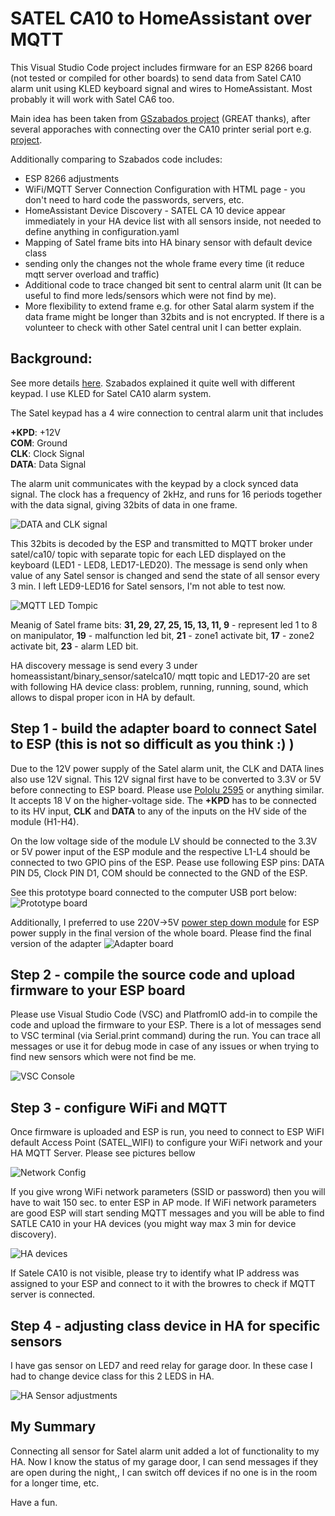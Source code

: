 # SATEL CA10 to HomeAssistant over MQTT
This Visual Studio Code project includes firmware for an ESP 8266 board (not tested or compiled for other boards) to send data from Satel CA10 alarm unit using KLED keyboard signal and wires to HomeAssistant. Most probably it will work with Satel CA6 too.

Main idea has been taken from [GSzabados project](https://github.com/GSzabados/SATEL_CA-6_to_MQTT) (GREAT thanks), after several apporaches with connecting over the CA10 printer serial port e.g. [project](https://github.com/voyo/satel2mqtt).

Additionally comparing to Szabados code includes: 
- ESP 8266 adjustments
- WiFi/MQTT Server Connection Configuration with HTML page - you don't need to hard code the passwords, servers, etc.
- HomeAssistant Device Discovery - SATEL CA 10 device appear immediately in your HA device list with all sensors inside, not needed to define anything in configuration.yaml
- Mapping of Satel frame bits into HA binary sensor with default device class
- sending only the changes not the whole frame every time (it reduce mqtt server overload and traffic)
- Additional code to trace changed bit sent to central alarm unit (It can be useful to find more leds/sensors which were not find by me).
- More flexibility to extend frame e.g. for other Satal alarm system if the data frame might be longer than 32bits and is not encrypted. If there is a volunteer to check with other Satel central unit I can better explain.


## Background:
See more details [here](https://github.com/GSzabados/SATEL_CA-6_to_MQTT). Szabados explained it quite well with different keypad. I use KLED for Satel CA10 alarm system.

The Satel keypad has a 4 wire connection to central alarm unit that includes

  **+KPD**: +12V    
  **COM**: Ground     
  **CLK**: Clock Signal     
  **DATA**: Data Signal  

The alarm unit communicates with the keypad by a clock synced data signal. The clock has a frequency of 2kHz, and runs for 16 periods together with the data signal, giving 32bits of data in one frame. 

![DATA and CLK signal](html/signalanalysis.jpg)

This 32bits is decoded by the ESP and transmitted to MQTT broker under satel/ca10/ topic with separate topic for each LED displayed on the keyboard (LED1 - LED8, LED17-LED20). The message is send only when value of any Satel sensor is changed and send the state of all sensor every 3 min. I left LED9-LED16 for Satel sensors, I'm not able to test now.

![MQTT LED Tompic](html/mqtt-led.jpg)

Meanig of Satel frame bits:
  **31, 29, 27, 25, 15, 13, 11, 9** - represent led 1 to 8 on manipulator, 
  **19**                            - malfunction led bit, 
  **21**                            - zone1 activate bit, 
  **17**                            - zone2 activate bit, 
  **23**                            - alarm LED bit.

HA discovery message is send every 3 under homeassistant/binary_sensor/satelca10/ mqtt topic and LED17-20 are set with following HA device class: problem, running, running, sound, which allows to dispal proper icon in HA by default.


## Step 1 - build the adapter board to connect Satel to ESP (this is not so difficult as you think :) ) 
Due to the 12V power supply of the Satel alarm unit, the CLK and DATA lines also use 12V signal. This 12V signal first have to be converted to 3.3V or 5V before connecting to ESP board. 
Please use [Pololu 2595](https://www.pololu.com/product/2595) or anything similar. It accepts  18 V on the higher-voltage side.
The **+KPD** has to be connected to its HV input, **CLK** and **DATA** to any of the inputs on the HV side of the module (H1-H4).

On the low voltage side of the module LV should be connected to the 3.3V or 5V power input of the ESP module and the respective L1-L4 should be connected to two GPIO pins of the ESP. Pease use following ESP pins: DATA PIN D5, Clock PIN D1, COM should be connected to the GND of the ESP.

See this prototype board connected to the computer USB port below: 
![Prototype board](html/prototypeboard.jpg)

Additionally, I preferred to use 220V->5V [power step down module](https://pl.aliexpress.com/item/32657634893.html?spm=a2g0o.order_list.order_list_main.120.7cb21c24SDTcQD&gatewayAdapt=glo2pol) for ESP power supply in the final version of the whole board. Please find the final version of the adapter
![Adapter board](html/finalboard.jpg)

## Step 2 - compile the source code and upload firmware to your ESP board
Please use Visual Studio Code (VSC) and PlatfromIO add-in to compile the code and upload the firmware to your ESP. There is a lot of messages send to VSC terminal (via Serial.print command) during the run. You can trace all messages or use it for debug mode in case of any issues or when trying to find new sensors which were not find be me.

![VSC Console](html/VSCconsole.jpg)

## Step 3 - configure WiFi and MQTT
Once firmware is uploaded and ESP is run, you need to connect to ESP WiFI default Access Point (SATEL_WIFI) to configure your WiFi network and your HA MQTT Server. Please see pictures bellow

![Network Config](html/networkconfig.jpg)

If you give wrong WiFi network parameters (SSID or password) then you will have to wait 150 sec. to enter ESP in AP mode. If WiFi network parameters are good ESP will start sending MQTT messages and you will be able to find SATLE CA10 in your HA devices (you might way max 3 min for device discovery).

![HA devices](html/HAdevices.jpg)

If Satele CA10 is not visible, please try to identify what IP address was assigned to your ESP and connect to it with the browres to check if MQTT server is connected.


## Step 4 - adjusting class device in HA for specific sensors
I have gas sensor on LED7 and reed relay for garage door. In these case I had to change device class for this 2 LEDS in HA.

![HA Sensor adjustments](html/HAledconfiguration.jpg)


## My Summary
Connecting all sensor for Satel alarm unit added a lot of functionality to my HA. Now I know the status of my garage door, I can send messages if they are open during the night,, I can switch off devices if no one is in the room for a longer time, etc.

Have a fun.